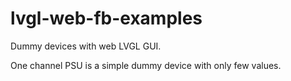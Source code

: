 # lvgl-web-fb-examples
Dummy devices with web LVGL GUI.

One channel PSU is a simple dummy device with only few values.
